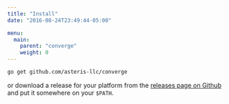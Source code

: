 ```yaml
---
title: "Install"
date: "2016-08-24T23:49:44-05:00"

menu:
  main:
    parent: "converge"
    weight: 0
---
```


```sh
go get github.com/asteris-llc/converge
```

or download a release for your platform from the
[releases page on Github](https://github.com/asteris-llc/converge/releases) and
put it somewhere on your `$PATH`.
